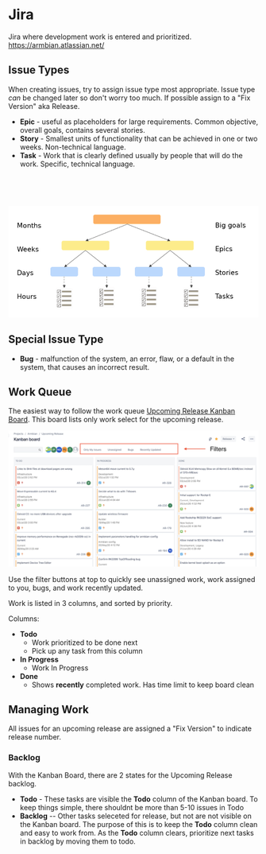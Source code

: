 # Jira

Jira where development work is entered and prioritized. https://armbian.atlassian.net/

## Issue Types

When creating issues, try to assign issue type most appropriate.   Issue type _can_ be changed later so don't worry too much.  If possible assign to a "Fix Version" aka Release.

* **Epic** - useful as placeholders for large requirements. Common objective, overall goals, contains several stories.
* **Story** - Smallest units of functionality that can be achieved in one or two weeks. Non-technical language.
* **Task** - Work that is clearly defined usually by people that will do the work. Specific, technical language.

&nbsp;

&nbsp;

![Theme vs Epic vs User Story vs Task](images/product-backlog-structure.png)

## Special Issue Type

* **Bug** - malfunction of the system, an error, flaw, or a default in the system, that causes an incorrect result.

## Work Queue

The easiest way to follow the work queue [Upcoming Release Kanban Board](https://armbian.atlassian.net/secure/RapidBoard.jspa?rapidView=2&projectKey=AR&atlOrigin=eyJpIjoiM2JlNTliN2ZkNTJiNDYzNGI4YzEzOGE4YjhmOWU3MDQiLCJwIjoiaiJ9).  This board lists only work select for the upcoming release.

![kanban screenshot](images/kanban.png)

Use the filter buttons at top to quickly see unassigned work, work assigned to you, bugs, and work recently updated.

Work is listed in 3 columns, and sorted by priority.

Columns:
* **Todo**
    * Work prioritized to be done next
    * Pick up any task from this column
* **In Progress**
    * Work In Progress
* **Done**
    * Shows **recently** completed work.  Has time limit to keep board clean

## Managing Work

All issues for an upcoming release are assigned a "Fix Version" to indicate release number.

### Backlog

With the Kanban Board, there are 2 states for the Upcoming Release backlog.

* **Todo** - These tasks are visible the **Todo** column of the Kanban board. To keep things simple, there shouldnt be more than 5-10 issues in Todo
* **Backlog** -- Other tasks seleceted for release, but not are not visible on the Kanban board.  The purpose of this is to keep the **Todo** column clean and easy to work from.  As the **Todo** column clears, prioritize next tasks in backlog by moving them to todo.
